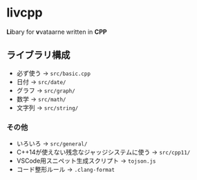 # livcpp
**Li**bary for **v**vataarne written in **CPP**

## ライブラリ構成
* 必ず使う → `src/basic.cpp`
* 日付 → `src/date/`
* グラフ → `src/graph/`
* 数学 → `src/math/`
* 文字列 → `src/string/`

### その他
* いろいろ → `src/general/`
* C++14が使えない残念なジャッジシステムに使う → `src/cpp11/`
* VSCode用スニペット生成スクリプト → `tojson.js`
* コード整形ルール → `.clang-format`
